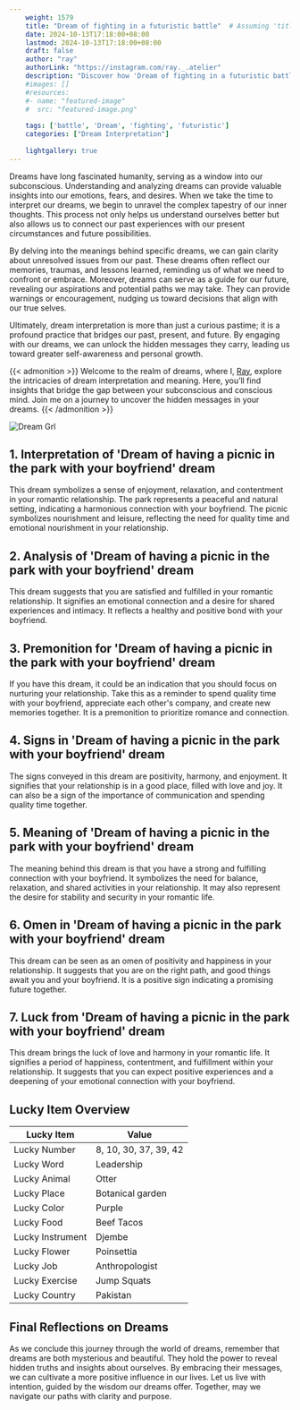 ```yaml
---
    weight: 1579
    title: "Dream of fighting in a futuristic battle"  # Assuming 'title' column exists
    date: 2024-10-13T17:18:00+08:00
    lastmod: 2024-10-13T17:18:00+08:00
    draft: false
    author: "ray"
    authorLink: "https://instagram.com/ray._.atelier"
    description: "Discover how 'Dream of fighting in a futuristic battle' can interpret your future and uncover its significant meanings in your life."
    #images: []
    #resources:
    #- name: "featured-image"
    #  src: "featured-image.png"
    
    tags: ['battle', 'Dream', 'fighting', 'futuristic']
    categories: ["Dream Interpretation"]
    
    lightgallery: true
---
```

    
Dreams have long fascinated humanity, serving as a window into our subconscious. Understanding and analyzing dreams can provide valuable insights into our emotions, fears, and desires. When we take the time to interpret our dreams, we begin to unravel the complex tapestry of our inner thoughts. This process not only helps us understand ourselves better but also allows us to connect our past experiences with our present circumstances and future possibilities.

By delving into the meanings behind specific dreams, we can gain clarity about unresolved issues from our past. These dreams often reflect our memories, traumas, and lessons learned, reminding us of what we need to confront or embrace. Moreover, dreams can serve as a guide for our future, revealing our aspirations and potential paths we may take. They can provide warnings or encouragement, nudging us toward decisions that align with our true selves.

Ultimately, dream interpretation is more than just a curious pastime; it is a profound practice that bridges our past, present, and future. By engaging with our dreams, we can unlock the hidden messages they carry, leading us toward greater self-awareness and personal growth.

{{< admonition >}}
Welcome to the realm of dreams, where I, [Ray](https://instagram.com/ray._.atelier), explore the intricacies of dream interpretation and meaning. Here, you’ll find insights that bridge the gap between your subconscious and conscious mind. Join me on a journey to uncover the hidden messages in your dreams.
{{< /admonition >}}

![Dream Grl](https://cdn.pixabay.com/photo/2017/11/02/03/35/gothic-2910057_1280.jpg "Dream Grl")

## 1. Interpretation of 'Dream of having a picnic in the park with your boyfriend' dream
 This dream symbolizes a sense of enjoyment, relaxation, and contentment in your romantic relationship. The park represents a peaceful and natural setting, indicating a harmonious connection with your boyfriend. The picnic symbolizes nourishment and leisure, reflecting the need for quality time and emotional nourishment in your relationship.

## 2. Analysis of 'Dream of having a picnic in the park with your boyfriend' dream
 This dream suggests that you are satisfied and fulfilled in your romantic relationship. It signifies an emotional connection and a desire for shared experiences and intimacy. It reflects a healthy and positive bond with your boyfriend.

## 3. Premonition for 'Dream of having a picnic in the park with your boyfriend' dream
 If you have this dream, it could be an indication that you should focus on nurturing your relationship. Take this as a reminder to spend quality time with your boyfriend, appreciate each other's company, and create new memories together. It is a premonition to prioritize romance and connection.

## 4. Signs in 'Dream of having a picnic in the park with your boyfriend' dream
 The signs conveyed in this dream are positivity, harmony, and enjoyment. It signifies that your relationship is in a good place, filled with love and joy. It can also be a sign of the importance of communication and spending quality time together.

## 5. Meaning of 'Dream of having a picnic in the park with your boyfriend' dream
 The meaning behind this dream is that you have a strong and fulfilling connection with your boyfriend. It symbolizes the need for balance, relaxation, and shared activities in your relationship. It may also represent the desire for stability and security in your romantic life.

## 6. Omen in 'Dream of having a picnic in the park with your boyfriend' dream
 This dream can be seen as an omen of positivity and happiness in your relationship. It suggests that you are on the right path, and good things await you and your boyfriend. It is a positive sign indicating a promising future together.

## 7. Luck from 'Dream of having a picnic in the park with your boyfriend' dream
 This dream brings the luck of love and harmony in your romantic life. It signifies a period of happiness, contentment, and fulfillment within your relationship. It suggests that you can expect positive experiences and a deepening of your emotional connection with your boyfriend.

## Lucky Item Overview
| Lucky Item          | Value              |
|---------------|--------------------|
| Lucky Number        | 8, 10, 30, 37, 39, 42  |
| Lucky Word          | Leadership |
| Lucky Animal        | Otter |
| Lucky Place         | Botanical garden     |
| Lucky Color         | Purple     |
| Lucky Food          | Beef Tacos      |
| Lucky Instrument    | Djembe |
| Lucky Flower        | Poinsettia    |
| Lucky Job           | Anthropologist       |
| Lucky Exercise      | Jump Squats  |
| Lucky Country       | Pakistan    |


##  Final Reflections on Dreams

As we conclude this journey through the world of dreams, remember that dreams are both mysterious and beautiful. They hold the power to reveal hidden truths and insights about ourselves. By embracing their messages, we can cultivate a more positive influence in our lives. Let us live with intention, guided by the wisdom our dreams offer. Together, may we navigate our paths with clarity and purpose.
